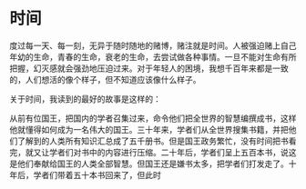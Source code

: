 # 时间

度过每一天、每一刻，无异于随时随地的赌博，赌注就是时间。人被强迫赌上自己年幼的生命，青春的生命，衰老的生命，去尝试做各种事情。一旦不能对生命有所把握，幻灭感就会强劲地压迫过来。对于年轻人的困境，我想千百年来都是一致的，人们想活的像个样子，但不知道应该像什么样子。

关于时间，我读到的最好的故事是这样的：

从前有位国王，把国内的学者召集过来，命令他们把全世界的智慧编撰成书，这样他就懂得如何成为一名伟大的国王。三十年来，学者们从全世界搜集书籍，并把他们了解到的人类所有知识汇总成了五千册书。但是国王政务繁忙，没有时间把书看完，就又让学者们对书中的内容进行压缩。二十年后，学者们呈上五百本书，说这是他们奉献给国王的人类全部智慧。但国王还是嫌书太多，把学者们打发走了。十年后，学者们带着五十本书回来了，但此时
<!--stackedit_data:
eyJoaXN0b3J5IjpbLTEyNzQ1MDkwNDEsMTQ1MzI4NTM1NywtMT
AxMjYwNzk0XX0=
-->